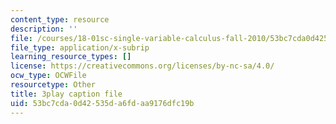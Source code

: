 ```yaml
---
content_type: resource
description: ''
file: /courses/18-01sc-single-variable-calculus-fall-2010/53bc7cda0d42535da6fdaa9176dfc19b_9v25gg2qJYE.vtt
file_type: application/x-subrip
learning_resource_types: []
license: https://creativecommons.org/licenses/by-nc-sa/4.0/
ocw_type: OCWFile
resourcetype: Other
title: 3play caption file
uid: 53bc7cda-0d42-535d-a6fd-aa9176dfc19b
---
```

